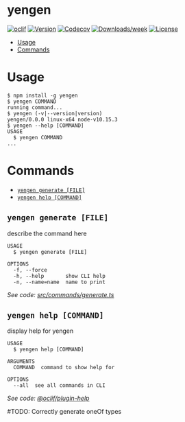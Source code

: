 yengen
======



[![oclif](https://img.shields.io/badge/cli-oclif-brightgreen.svg)](https://oclif.io)
[![Version](https://img.shields.io/npm/v/yengen.svg)](https://npmjs.org/package/yengen)
[![Codecov](https://codecov.io/gh/WebstormProjects/yengen/branch/master/graph/badge.svg)](https://codecov.io/gh/WebstormProjects/yengen)
[![Downloads/week](https://img.shields.io/npm/dw/yengen.svg)](https://npmjs.org/package/yengen)
[![License](https://img.shields.io/npm/l/yengen.svg)](https://github.com/WebstormProjects/yengen/blob/master/package.json)

<!-- toc -->
* [Usage](#usage)
* [Commands](#commands)
<!-- tocstop -->
# Usage
<!-- usage -->
```sh-session
$ npm install -g yengen
$ yengen COMMAND
running command...
$ yengen (-v|--version|version)
yengen/0.0.0 linux-x64 node-v10.15.3
$ yengen --help [COMMAND]
USAGE
  $ yengen COMMAND
...
```
<!-- usagestop -->
# Commands
<!-- commands -->
* [`yengen generate [FILE]`](#yengen-generate-file)
* [`yengen help [COMMAND]`](#yengen-help-command)

## `yengen generate [FILE]`

describe the command here

```
USAGE
  $ yengen generate [FILE]

OPTIONS
  -f, --force
  -h, --help       show CLI help
  -n, --name=name  name to print
```

_See code: [src/commands/generate.ts](https://github.com/WebstormProjects/yengen/blob/v0.0.0/src/commands/generate.ts)_

## `yengen help [COMMAND]`

display help for yengen

```
USAGE
  $ yengen help [COMMAND]

ARGUMENTS
  COMMAND  command to show help for

OPTIONS
  --all  see all commands in CLI
```

_See code: [@oclif/plugin-help](https://github.com/oclif/plugin-help/blob/v2.1.6/src/commands/help.ts)_
<!-- commandsstop -->

#TODO:
Correctly generate oneOf types
